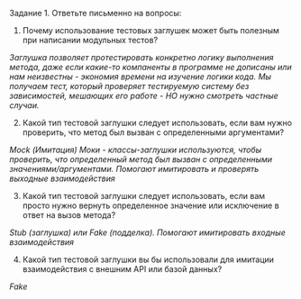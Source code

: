 Задание 1. Ответьте письменно на вопросы:

1)  Почему использование тестовых заглушек может быть полезным при написании 
модульных тестов?

*Заглушка позволяет протестировать конкретно логику выполнения метода, 
даже если какие-то компаненты в программе не дописаны или нам неизвестны - экономия 
времени на изучение логики кода. 
Мы получаем тест, который проверяет тестируемую систему без зависимостей, 
мешающих его работе - НО нужно смотреть частные случаи.*

2) Какой тип тестовой заглушки следует использовать, если вам нужно проверить, 
что метод был вызван с определенными аргументами?

*Mock (Имитация) Моки - классы-заглушки используются, чтобы проверить, что определенный
метод был вызван с определенными значениями/аргументами. Помогают имитировать и проверять
выходные взаимодействия*

3) Какой тип тестовой заглушки следует использовать, если вам просто нужно вернуть
определенное значение или исключение в ответ на вызов метода?

*Stub (заглушка) или Fake (подделка).
Помогают имитировать входные взаимодействия*

4) Какой тип тестовой заглушки вы бы использовали для имитации  взаимодействия 
с внешним API или базой данных?

*Fake*
